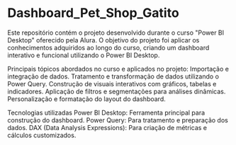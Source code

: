 # Dashboard_Pet_Shop_Gatito
Este repositório contém o projeto desenvolvido durante o curso "Power BI Desktop" oferecido pela Alura. O objetivo do projeto foi aplicar os conhecimentos adquiridos ao longo do curso, criando um dashboard interativo e funcional utilizando o Power BI Desktop.


Principais tópicos abordados no curso e aplicados no projeto:
Importação e integração de dados.
Tratamento e transformação de dados utilizando o Power Query.
Construção de visuais interativos com gráficos, tabelas e indicadores.
Aplicação de filtros e segmentações para análises dinâmicas.
Personalização e formatação do layout do dashboard.

Tecnologias utilizadas
Power BI Desktop: Ferramenta principal para construção do dashboard.
Power Query: Para tratamento e preparação dos dados.
DAX (Data Analysis Expressions): Para criação de métricas e cálculos customizados.
